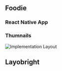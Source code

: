 ## Foodie

### React Native App

### Thumnails

![Implementation Layout](https://res.cloudinary.com/devsource/image/upload/v1668509317/hapartment/Screenshot_2022-11-15_at_11.24.48_AM_yrdj6n.png)

## Layobright

